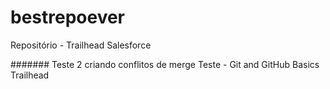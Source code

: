 ﻿# bestrepoever
Repositório - Trailhead Salesforce



#######
Teste 2 criando conflitos de merge
Teste - Git and GitHub Basics
Trailhead


